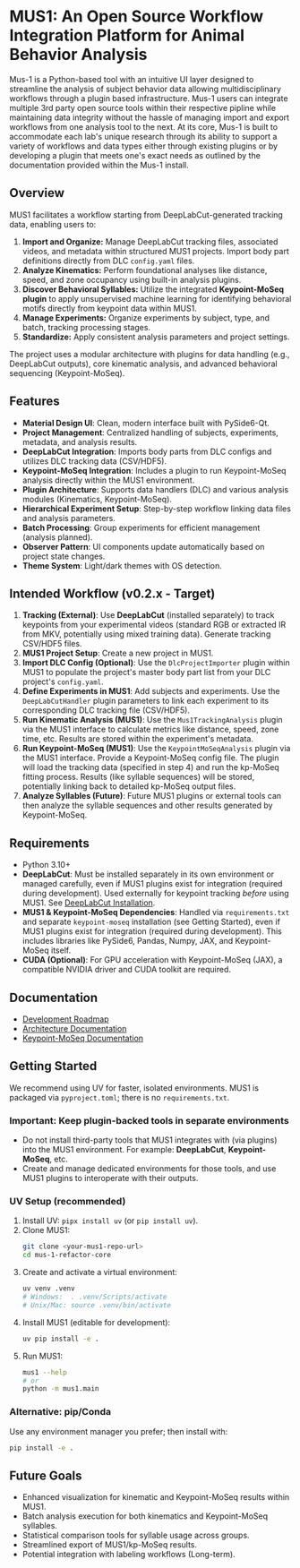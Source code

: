 # MUS1: An Open Source Workflow Integration Platform for Animal Behavior Analysis 

Mus-1 is a Python-based tool with an intuitive UI layer designed to streamline the analysis of subject behavior data allowing multidisciplinary workflows through a plugin based infrastructure. Mus-1 users can integrate multiple 3rd party open source tools within their respective pipline while maintaining data integrity without the hassle of managing import and export workflows from one analysis tool to the next. At its core, Mus-1 is built to accommodate each lab's unique research through its ability to support a variety of workflows and data types either through existing plugins or by developing a plugin that meets one's exact needs as outlined by the documentation provided within the Mus-1 install.

## Overview

MUS1 facilitates a workflow starting from DeepLabCut-generated tracking data, enabling users to:
1. **Import and Organize:** Manage DeepLabCut tracking files, associated videos, and metadata within structured MUS1 projects. Import body part definitions directly from DLC `config.yaml` files.
2. **Analyze Kinematics:** Perform foundational analyses like distance, speed, and zone occupancy using built-in analysis plugins.
3. **Discover Behavioral Syllables:** Utilize the integrated **Keypoint-MoSeq plugin** to apply unsupervised machine learning for identifying behavioral motifs directly from keypoint data within MUS1.
4. **Manage Experiments:** Organize experiments by subject, type, and batch, tracking processing stages.
5. **Standardize:** Apply consistent analysis parameters and project settings.

The project uses a modular architecture with plugins for data handling (e.g., DeepLabCut outputs), core kinematic analysis, and advanced behavioral sequencing (Keypoint-MoSeq).

## Features

- **Material Design UI**: Clean, modern interface built with PySide6-Qt.
- **Project Management**: Centralized handling of subjects, experiments, metadata, and analysis results.
- **DeepLabCut Integration**: Imports body parts from DLC configs and utilizes DLC tracking data (CSV/HDF5).
- **Keypoint-MoSeq Integration**: Includes a plugin to run Keypoint-MoSeq analysis directly within the MUS1 environment.
- **Plugin Architecture**: Supports data handlers (DLC) and various analysis modules (Kinematics, Keypoint-MoSeq).
- **Hierarchical Experiment Setup**: Step-by-step workflow linking data files and analysis parameters.
- **Batch Processing**: Group experiments for efficient management (analysis planned).
- **Observer Pattern**: UI components update automatically based on project state changes.
- **Theme System**: Light/dark themes with OS detection.

## Intended Workflow (v0.2.x - Target)

1.  **Tracking (External)**: Use **DeepLabCut** (installed separately) to track keypoints from your experimental videos (standard RGB or extracted IR from MKV, potentially using mixed training data). Generate tracking CSV/HDF5 files.
2.  **MUS1 Project Setup**: Create a new project in MUS1.
3.  **Import DLC Config (Optional)**: Use the `DlcProjectImporter` plugin within MUS1 to populate the project's master body part list from your DLC project's `config.yaml`.
4.  **Define Experiments in MUS1**: Add subjects and experiments. Use the `DeepLabCutHandler` plugin parameters to link each experiment to its corresponding DLC tracking file (CSV/HDF5).
5.  **Run Kinematic Analysis (MUS1)**: Use the `Mus1TrackingAnalysis` plugin via the MUS1 interface to calculate metrics like distance, speed, zone time, etc. Results are stored within the experiment's metadata.
6.  **Run Keypoint-MoSeq (MUS1)**: Use the `KeypointMoSeqAnalysis` plugin via the MUS1 interface. Provide a Keypoint-MoSeq config file. The plugin will load the tracking data (specified in step 4) and run the kp-MoSeq fitting process. Results (like syllable sequences) will be stored, potentially linking back to detailed kp-MoSeq output files.
7.  **Analyze Syllables (Future)**: Future MUS1 plugins or external tools can then analyze the syllable sequences and other results generated by Keypoint-MoSeq.

## Requirements

- Python 3.10+
- **DeepLabCut**: Must be installed separately in its own environment or managed carefully, even if MUS1 plugins exist for integration (required during development). Used externally for keypoint tracking *before* using MUS1. See [DeepLabCut Installation](https://deeplabcut.github.io/DeepLabCut/docs/installation.html).
- **MUS1 & Keypoint-MoSeq Dependencies**: Handled via `requirements.txt` and separate `keypoint-moseq` installation (see Getting Started), even if MUS1 plugins exist for integration (required during development). This includes libraries like PySide6, Pandas, Numpy, JAX, and Keypoint-MoSeq itself.
- **CUDA (Optional)**: For GPU acceleration with Keypoint-MoSeq (JAX), a compatible NVIDIA driver and CUDA toolkit are required.

## Documentation
- [Development Roadmap](Mus1_Refactor/refactor%20notes/ROADMAP.md)
- [Architecture Documentation](Mus1_Refactor/refactor%20notes/Architecture.md)
- [Keypoint-MoSeq Documentation](https://keypoint-moseq.readthedocs.io/en/latest/)

## Getting Started

We recommend using UV for faster, isolated environments. MUS1 is packaged via `pyproject.toml`; there is no `requirements.txt`.

### Important: Keep plugin-backed tools in separate environments
- Do not install third-party tools that MUS1 integrates with (via plugins) into the MUS1 environment. For example: **DeepLabCut**, **Keypoint-MoSeq**, etc.
- Create and manage dedicated environments for those tools, and use MUS1 plugins to interoperate with their outputs.

### UV Setup (recommended)
1. Install UV: `pipx install uv` (or `pip install uv`).
2. Clone MUS1:
   ```bash
   git clone <your-mus1-repo-url>
   cd mus-1-refactor-core
   ```
3. Create and activate a virtual environment:
   ```bash
   uv venv .venv
   # Windows:  . .venv/Scripts/activate
   # Unix/Mac: source .venv/bin/activate
   ```
4. Install MUS1 (editable for development):
   ```bash
   uv pip install -e .
   ```
5. Run MUS1:
   ```bash
   mus1 --help
   # or
   python -m mus1.main
   ```

### Alternative: pip/Conda
Use any environment manager you prefer; then install with:
```bash
pip install -e .
```

## Future Goals
- Enhanced visualization for kinematic and Keypoint-MoSeq results within MUS1.
- Batch analysis execution for both kinematics and Keypoint-MoSeq syllables.
- Statistical comparison tools for syllable usage across groups.
- Streamlined export of MUS1/kp-MoSeq results.
- Potential integration with labeling workflows (Long-term).



